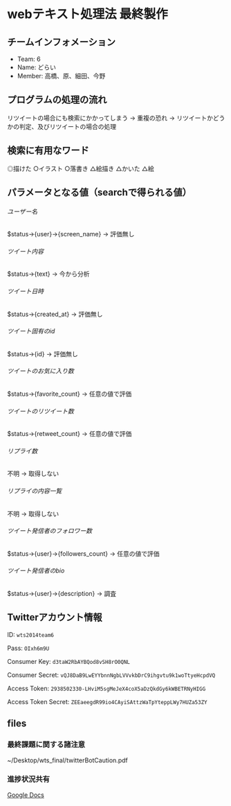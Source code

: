 webテキスト処理法 最終製作
=================================

## チームインフォメーション
- Team: 6
- Name: どらい
- Member: 高橋、原、細田、今野

## プログラムの処理の流れ

リツイートの場合にも検索にかかってしまう → 重複の恐れ → リツイートかどうかの判定、及びリツイートの場合の処理

## 検索に有用なワード

◎描けた
○イラスト
○落書き
△絵描き
△かいた
△絵


## パラメータとなる値（searchで得られる値）

###### ユーザー名
$status->{user}->{screen_name}
→ 評価無し
###### ツイート内容
$status->{text}
→ 今から分析
###### ツイート日時
$status->{created_at}
→ 評価無し
###### ツイート固有のid
$status->{id}
→ 評価無し
###### ツイートのお気に入り数
$status->{favorite_count}
→ 任意の値で評価
###### ツイートのリツイート数
$status->{retweet_count}
→ 任意の値で評価
###### リプライ数
不明
→ 取得しない
###### リプライの内容一覧
不明
→ 取得しない
###### ツイート発信者のフォロワー数
$status->{user}->{followers_count}
→ 任意の値で評価
###### ツイート発信者のbio
$status->{user}->{description}
→ 調査


## Twitterアカウント情報
ID: `wts2014team6`

Pass: `OIxh6m9U`

Consumer Key: `d3taW2RbAYBQod8vSH8rO0QNL`

Consumer Secret: `vQJ8DaB9LwEYYbnnNgbLVVvkbDrC9ihgvtu9k1woTtyeHcpdVQ`

Access Token: `2938502330-LHviM5sgMeJeX4coX5aDzQkdGy6kWBETRNyHIGG`

Access Token Secret: `ZEEaeegdR99io4CAyiSAttzWaTpYteppLWy7HUZa53ZY`


## files

### 最終課題に関する諸注意
~/Desktop/wts_final/twitterBotCaution.pdf

### 進捗状況共有
[Google Docs](https://docs.google.com/document/d/1IrmpKlRST2ZbRKN1bPMK0l31srdaiePPsCx7kqMK02w/edit?usp=sharing "Google Docs")